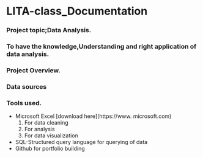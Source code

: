 # LITA-class_Documentation

### Project topic;Data Analysis.
### To have the knowledge,Understanding and right application of data analysis.

### Project Overview.

### Data sources

### Tools used.
- Microsoft Excel [download here](https://www. microsoft.com)
    1. For data cleaning
    2. For analysis
    3. For data visualization
- SQL-Structured query language for querying of data
- Github for portfolio building
